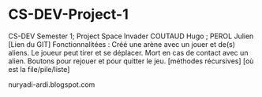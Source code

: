 # CS-DEV-Project-1
CS-DEV Semester 1; Project Space Invader
COUTAUD Hugo ; PEROL Julien
[Lien du GIT]
Fonctionnalitées : Créé une arène avec un jouer et de(s) aliens. Le joueur peut tirer et se déplacer.
                    Mort en cas de contact avec un alien.
                    Boutons pour rejouer et pour quitter le jeu.
[méthodes récursives]
[où est la file/pile/liste]


nuryadi-ardi.blogspot.com
